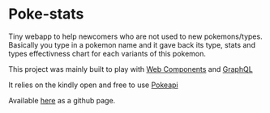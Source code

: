 # Poke-stats

Tiny webapp to help newcomers who are not used to new pokemons/types.
Basically you type in a pokemon name and it gave back its type, stats and types effectivness chart for each variants of this pokemon.

This project was mainly built to play with [Web Components](https://developer.mozilla.org/en-US/docs/Web/API/Web_components) and [GraphQL](https://graphql.org/)

It relies on the kindly open and free to use [Pokeapi](https://pokeapi.co/)

Available [here](https://hfabre.github.io/poke-stats/) as a github page.
